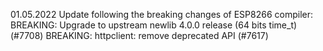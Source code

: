 01.05.2022   Update following the breaking changes of ESP8266 compiler:
             BREAKING: Upgrade to upstream newlib 4.0.0 release (64 bits time_t) (#7708)
             BREAKING: httpclient: remove deprecated API (#7617)
